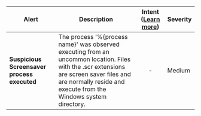 |Alert|Description|Intent ([Learn more](#intentions))|Severity|
|----|----|:----:|--|
|**Suspicious Screensaver process executed**|The process '%{process name}' was observed executing from an uncommon location. Files with the .scr extensions are screen saver files and are normally reside and execute from the Windows system directory.|-|Medium|


